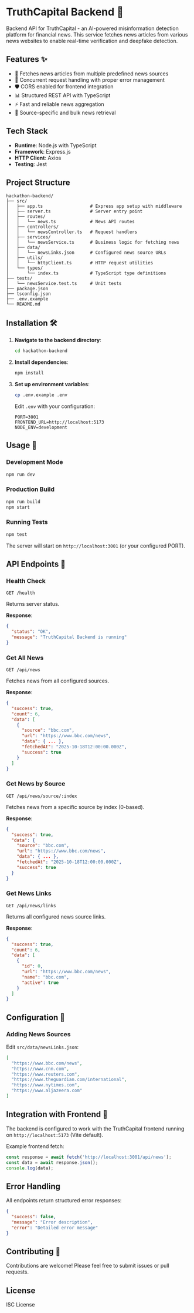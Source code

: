 # TruthCapital Backend 🚀

Backend API for TruthCapital - an AI-powered misinformation detection platform for financial news. This service fetches news articles from various news websites to enable real-time verification and deepfake detection.

## Features ✨

- 📰 Fetches news articles from multiple predefined news sources
- 🔄 Concurrent request handling with proper error management
- 🛡️ CORS enabled for frontend integration
- 📊 Structured REST API with TypeScript
- ⚡ Fast and reliable news aggregation
- 🎯 Source-specific and bulk news retrieval

## Tech Stack

- **Runtime**: Node.js with TypeScript
- **Framework**: Express.js
- **HTTP Client**: Axios
- **Testing**: Jest

## Project Structure

```
hackathon-backend/
├── src/
│   ├── app.ts                  # Express app setup with middleware
│   ├── server.ts               # Server entry point
│   ├── routes/
│   │   └── news.ts             # News API routes
│   ├── controllers/
│   │   └── newsController.ts   # Request handlers
│   ├── services/
│   │   └── newsService.ts      # Business logic for fetching news
│   ├── data/
│   │   └── newsLinks.json      # Configured news source URLs
│   ├── utils/
│   │   └── httpClient.ts       # HTTP request utilities
│   └── types/
│       └── index.ts            # TypeScript type definitions
├── tests/
│   └── newsService.test.ts     # Unit tests
├── package.json
├── tsconfig.json
├── .env.example
└── README.md
```

## Installation 🛠️

1. **Navigate to the backend directory**:
   ```bash
   cd hackathon-backend
   ```

2. **Install dependencies**:
   ```bash
   npm install
   ```

3. **Set up environment variables**:
   ```bash
   cp .env.example .env
   ```
   
   Edit `.env` with your configuration:
   ```
   PORT=3001
   FRONTEND_URL=http://localhost:5173
   NODE_ENV=development
   ```

## Usage 🚀

### Development Mode
```bash
npm run dev
```

### Production Build
```bash
npm run build
npm start
```

### Running Tests
```bash
npm test
```

The server will start on `http://localhost:3001` (or your configured PORT).

## API Endpoints 📡

### Health Check
```http
GET /health
```
Returns server status.

**Response**:
```json
{
  "status": "OK",
  "message": "TruthCapital Backend is running"
}
```

### Get All News
```http
GET /api/news
```
Fetches news from all configured sources.

**Response**:
```json
{
  "success": true,
  "count": 6,
  "data": [
    {
      "source": "bbc.com",
      "url": "https://www.bbc.com/news",
      "data": { ... },
      "fetchedAt": "2025-10-18T12:00:00.000Z",
      "success": true
    }
  ]
}
```

### Get News by Source
```http
GET /api/news/source/:index
```
Fetches news from a specific source by index (0-based).

**Response**:
```json
{
  "success": true,
  "data": {
    "source": "bbc.com",
    "url": "https://www.bbc.com/news",
    "data": { ... },
    "fetchedAt": "2025-10-18T12:00:00.000Z",
    "success": true
  }
}
```

### Get News Links
```http
GET /api/news/links
```
Returns all configured news source links.

**Response**:
```json
{
  "success": true,
  "count": 6,
  "data": [
    {
      "id": 0,
      "url": "https://www.bbc.com/news",
      "name": "bbc.com",
      "active": true
    }
  ]
}
```

## Configuration 🔧

### Adding News Sources

Edit `src/data/newsLinks.json`:
```json
[
  "https://www.bbc.com/news",
  "https://www.cnn.com",
  "https://www.reuters.com",
  "https://www.theguardian.com/international",
  "https://www.nytimes.com",
  "https://www.aljazeera.com"
]
```

## Integration with Frontend 🔗

The backend is configured to work with the TruthCapital frontend running on `http://localhost:5173` (Vite default).

Example frontend fetch:
```typescript
const response = await fetch('http://localhost:3001/api/news');
const data = await response.json();
console.log(data);
```

## Error Handling

All endpoints return structured error responses:
```json
{
  "success": false,
  "message": "Error description",
  "error": "Detailed error message"
}
```

## Contributing 🤝

Contributions are welcome! Please feel free to submit issues or pull requests.

## License

ISC License